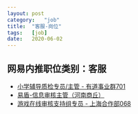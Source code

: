 ```yaml
---
layout:	post
category:	"job"
title:	"客服-岗位"
tags:	[job]
date:	2020-06-02
---
```

## 网易内推职位类别：客服
- [小学辅导质检专员/主管 - 有道事业群701](http://mobile.bole.netease.com/bole/boleDetail?id=21766&employeeId=346f03c3cda5f04c&key=all)
- [易盾-信息审核主管（河南商丘）](http://mobile.bole.netease.com/bole/boleDetail?id=19920&employeeId=346f03c3cda5f04c&key=all)
- [游戏在线审核支持组专员 - 上海合作部068](http://mobile.bole.netease.com/bole/boleDetail?id=21012&employeeId=346f03c3cda5f04c&key=all)
